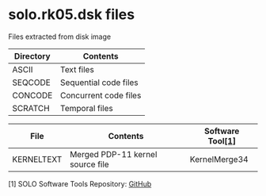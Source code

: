 # solo.rk05.dsk files
Files extracted from disk image

|Directory|Contents             |       
|---------|---------------------|
|ASCII    |Text files           |
|SEQCODE  |Sequential code files|
|CONCODE  |Concurrent code files|
|SCRATCH  |Temporal files       |

|File      |Contents                        |Software Tool[[1]](#1)|       
|----------|--------------------------------|-------------|
|KERNELTEXT|Merged PDP-11 kernel source file|KernelMerge34|

<a id="1">[1]</a>
SOLO Software Tools Repository: [GitHub](https://github.com/ngospina/SOLO-Tools)
